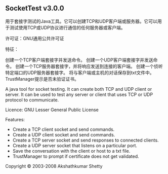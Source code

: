 SocketTest v3.0.0
------------------

用于套接字测试的Java工具。它可以创建TCP和UDP客户端或服务器。它可以用于测试使用TCP或UDP协议进行通信的任何服务器或客户端。

许可证：GNU通用公共许可证

特征：

创建一个TCP客户端套接字并发送命令。
创建一个UDP客户端套接字并发送命令。
创建一个TCP服务器套接字，并将响应发送到连接的客户端。
创建一个侦听特定端口的UDP服务器套接字。
将与客户端或主机的对话保存到txt文件中。
TrustManager提示是否未验证证书。

A java tool for socket testing. It can create both TCP and UDP client or server. It can be used to test any server or client that uses TCP or UDP protocol to communicate. 

Licence: GNU Lesser General Public License

Features:
 * Create a TCP client socket and send commands.
 * Create a UDP client socket and send commands.
 * Create a TCP server socket and send responses to connected clients.
 * Create a UDP server socket that listens on a particular port.
 * Save the conversation with the client or host to a txt file.
 * TrustManager to prompt if certificate does not get validated.

Copyright © 2003-2008 Akshathkumar Shetty
